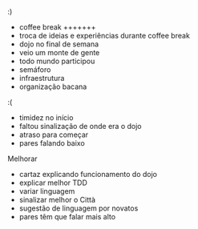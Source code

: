 :)

- coffee break +++++++
- troca de ideias e experiências durante coffee break
- dojo no final de semana
- veio um monte de gente
- todo mundo participou
- semáforo
- infraestrutura
- organização bacana

:(

- timidez no início
- faltou sinalização de onde era o dojo
- atraso para começar
- pares falando baixo

Melhorar

- cartaz explicando funcionamento do dojo
- explicar melhor TDD
- variar linguagem
- sinalizar melhor o Città
- sugestão de linguagem por novatos
- pares têm que falar mais alto
